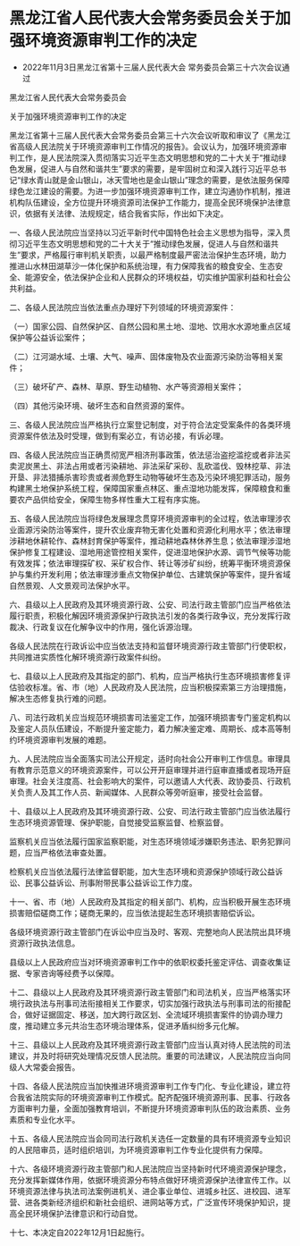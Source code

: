# 黑龙江省人民代表大会常务委员会关于加强环境资源审判工作的决定

- 2022年11月3日黑龙江省第十三届人民代表大会
  常务委员会第三十六次会议通过

<!-- INFO END -->

黑龙江省人民代表大会常务委员会

关于加强环境资源审判工作的决定

黑龙江省第十三届人民代表大会常务委员会第三十六次会议听取和审议了《黑龙江省高级人民法院关于环境资源审判工作情况的报告》。会议认为，加强环境资源审判工作，是人民法院深入贯彻落实习近平生态文明思想和党的二十大关于“推动绿色发展，促进人与自然和谐共生”要求的需要，是牢固树立和深入践行习近平总书记“绿水青山就是金山银山，冰天雪地也是金山银山”理念的需要，是依法服务保障绿色龙江建设的需要。为进一步加强环境资源审判工作，建立沟通协作机制，推进机构队伍建设，全方位提升环境资源司法保护工作能力，提高全民环境保护法律意识，依据有关法律、法规规定，结合我省实际，作出如下决定。

一、各级人民法院应当坚持以习近平新时代中国特色社会主义思想为指导，深入贯彻习近平生态文明思想和党的二十大关于“推动绿色发展，促进人与自然和谐共生”要求，严格履行审判机关职责，以最严格制度最严密法治保护生态环境，助力推进山水林田湖草沙一体化保护和系统治理，有力保障我省的粮食安全、生态安全、能源安全，依法保护企业和人民群众的环境权益，切实维护国家利益和社会公共利益。

二、各级人民法院应当依法重点办理好下列领域的环境资源案件：

（一）国家公园、自然保护区、自然公园和黑土地、湿地、饮用水水源地重点区域保护等公益诉讼案件；

（二）江河湖水域、土壤、大气、噪声、固体废物及农业面源污染防治等相关案件；

（三）破坏矿产、森林、草原、野生动植物、水产等资源相关案件；

（四）其他污染环境、破坏生态和自然资源的案件。

三、各级人民法院应当严格执行立案登记制度，对于符合法定受案条件的各类环境资源案件依法及时受理，做到有案必立，有访必接，有诉必理。

四、各级人民法院应当正确贯彻宽严相济刑事政策，依法惩治盗挖滥挖或者非法买卖泥炭黑土、非法占用或者污染耕地、非法采矿采砂、乱砍滥伐、毁林挖草、非法开垦、非法猎捕杀害珍贵或者濒危野生动物等破坏生态及污染环境犯罪活动，服务构建黑土地保护系统工程，保障国家重点林区、重点湿地功能发挥，保障粮食和重要农产品供给安全，保障生物多样性重大工程有序实施。

五、各级人民法院应当将绿色发展理念贯穿环境资源审判的全过程，依法审理涉农业面源污染防治等案件，提升农业废弃物无害化处置和资源化利用水平；依法审理涉耕地休耕轮作、森林封育保护等案件，推动耕地森林休养生息；依法审理涉湿地保护修复工程建设、湿地用途管控相关案件，促进湿地保护水源、调节气候等功能有效发挥；依法审理探矿权、采矿权合作、转让等涉矿纠纷，统筹平衡环境资源保护与集约开发利用；依法审理涉重点文物保护单位、古建筑保护等案件，提升省域自然景观、人文景观司法保护水平。

六、县级以上人民政府及其环境资源行政、公安、司法行政主管部门应当严格依法履行职责，积极化解因环境资源保护行政执法引发的各类行政争议，充分发挥行政裁决、行政复议在化解争议中的作用，强化诉源治理。

各级人民法院在行政诉讼中应当依法支持和监督环境资源行政主管部门行使职权，共同推进实质性化解环境资源行政案件纠纷。

七、县级以上人民政府及其指定的部门、机构，应当严格执行生态环境损害修复评估验收标准。省、市（地）人民政府及人民法院，应当积极探索第三方治理措施，解决生态修复执行难的问题。

八、司法行政机关应当规范环境损害司法鉴定工作，加强环境损害专门鉴定机构以及鉴定人员队伍建设，不断提升鉴定能力，着力解决鉴定难、周期长、成本高等制约环境资源审判发展的难题。

九、人民法院应当全面落实司法公开规定，适时向社会公开审判工作信息。审理具有教育示范意义的环境资源案件，可以公开开庭审理并进行庭审直播或者现场开庭审理。社会关注度高、社会影响大的案件，可以邀请人大代表、政协委员、行政机关负责人及其工作人员、新闻媒体、人民群众等旁听庭审，接受社会监督。

十、县级以上人民政府及其环境资源行政、公安、司法行政主管部门应当依法履行生态环境资源管理、保护职能，自觉接受监察监督、检察监督。

监察机关应当依法履行国家监察职能，对生态环境领域涉嫌职务违法、职务犯罪问题，应当严格依法审查处置。

检察机关应当依法履行法律监督职能，加大生态环境和资源保护领域行政公益诉讼、民事公益诉讼、刑事附带民事公益诉讼工作力度。

十一、省、市（地）人民政府及其指定的相关部门、机构，应当积极开展生态环境损害赔偿磋商工作；磋商无果的，应当依法提起生态环境损害赔偿诉讼。

各级环境资源行政主管部门在诉讼中应当及时、客观、完整地向人民法院出具环境资源行政执法信息。

县级以上人民政府应当对环境资源审判工作中的依职权委托鉴定评估、调查收集证据、专家咨询等经费予以保障。

十二、县级以上人民政府及其环境资源行政主管部门和司法机关，应当严格落实环境行政执法与刑事司法衔接相关工作要求，切实加强行政执法与刑事司法的衔接配合，做好证据固定、移送，加大跨行政区划、全流域环境损害案件的协调办理力度，推动建立多元共治生态环境治理体系，促进矛盾纠纷多元化解。

十三、县级以上人民政府及其环境资源行政主管部门应当认真对待人民法院的司法建议，并及时将研究处理情况反馈人民法院。重要的司法建议，人民法院应当向同级人大常委会报告。

十四、各级人民法院应当加快推进环境资源审判工作专门化、专业化建设，建立符合我省法院实际的环境资源审判工作模式。配齐配强环境资源刑事、民事、行政各方面审判力量，全面加强教育培训，不断提升环境资源审判队伍的政治素质、业务素质和专业化水平。

十五、各级人民法院应当会同司法行政机关选任一定数量的具有环境资源专业知识的人民陪审员，适时组织培训，为环境资源审判工作专业化提供有力保障。

十六、各级环境资源行政主管部门和人民法院应当坚持新时代环境资源保护理念，充分发挥新媒体作用，依据环境资源分布特点做好环境资源保护法律宣传工作。以环境资源法律与执法司法案例进机关、进企事业单位、进城乡社区、进校园、进军营、进各类新经济组织和新社会组织、进网站等方式，广泛宣传环境保护知识，提高全民环境保护法律意识和行动自觉。

十七、本决定自2022年12月1日起施行。
